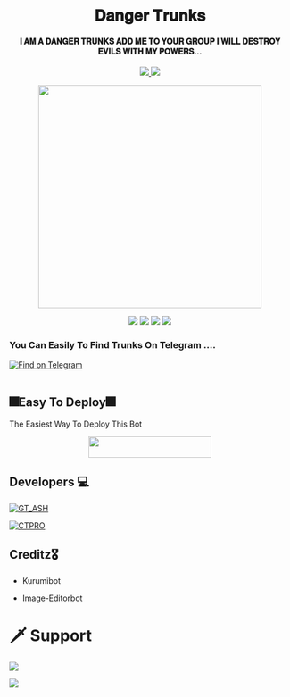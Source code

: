 <h1 align="center"><b>𝐃𝐚𝐧𝐠𝐞𝐫 𝐓𝐫𝐮𝐧𝐤𝐬</b></h1>

<h4 align="center">𝐈 𝐀𝐌 𝐀 𝐃𝐀𝐍𝐆𝐄𝐑 𝐓𝐑𝐔𝐍𝐊𝐒 𝐀𝐃𝐃 𝐌𝐄 𝐓𝐎 𝐘𝐎𝐔𝐑 𝐆𝐑𝐎𝐔𝐏 𝐈 𝐖𝐈𝐋𝐋 𝐃𝐄𝐒𝐓𝐑𝐎𝐘 𝐄𝐕𝐈𝐋𝐒 𝐖𝐈𝐓𝐇 𝐌𝐘 𝐏𝐎𝐖𝐄𝐑𝐒...</h4>
<p align='center'>
  <a href="https://www.python.org/" alt="made-with-python"> <img src="https://img.shields.io/badge/Made%20with-Python-1f425f.svg?style=flat-square&logo=python&color=blue" /> </a>
  <a href="https://github.com/W2HGalaxy-OP/SuzieRoBot/graphs/commit-activity" alt="Maintenance"> <img src="https://img.shields.io/badge/Maintained%3F-yes-green.svg?style=flat-square" /> </a>
</p>

<p align="center"><a href="https://t.me/TrunksRobot"><img src="https://telegra.ph/file/5713b5e609cd586bd98f7.jpg" width="400"></a></p>

<p align="center">
    <a href="https://github.com/GT-ASH/TrunksRobotx"> <img src="https://img.shields.io/github/repo-size/Ctzfamily/VegetaRobot?color=red&logo=github&logoColor=green&style=for-the-badge" /></a>
    <a href="https://github.com/GT-ASH/TrunksRobotx/commits/prince"> <img src="https://img.shields.io/github/last-commit/Ctzfamily/VegetaRobot?color=brown&logo=github&logoColor=green&style=for-the-badge" /></a>
    <a href="https://github.com/GT-ASH/GT-ASH/issues"> <img src="https://img.shields.io/github/issues/Ctzfamily/VegetaRobot?color=blueviolet&logo=github&logoColor=green&style=for-the-badge" /></a>
    <a href="https://pypi.org/project/Telethon/"> <img src="https://img.shields.io/pypi/v/telethon?color=yellow&label=telethon&logo=python&logoColor=green&style=for-the-badge" /></a>
</p>

### You Can Easily To Find Trunks On Telegram ....

<p align='left'>
 <a href="https://telegram.dog/TrunksRobot"><img src="https://img.shields.io/badge/TrunksRobot-2CA5E0?style=for-the-badge&amp;logo=telegram&amp;logoColor=yellow" alt="Find on Telegram"></a></br></br>


## 🎆Easy To Deploy🎆
The Easiest Way To Deploy This Bot

<p align="center"><a href="https://heroku.com/deploy?template=https://github.com/GT-ASH/TrunksRobot"> <img src="https://img.shields.io/badge/Deploy%20To%20Heroku-black?style=for-the-badge&logo=heroku" width="220" height="38.45"/></a></p>

## Developers 💻 
[![GT_ASH](https://img.shields.io/badge/GT_ASH-blue?style=for-the-badge&logo=appveyor)](https://t.me/GT_SPIDER)

[![CTPRO](https://img.shields.io/badge/CT_PRO-red?style=for-the-badge&logo=appveyor)](https://t.me/CTZFAMILY) 

## Creditz🎖

- Kurumibot

- Image-Editorbot


# 🗡️ Support
<a href="https://t.me/UnitedSupport"><img src="https://img.shields.io/badge/Support 🎉-Pegasus%20Support-yellow.svg?logo=telegram"></a>

<a href="https://t.me/PigasusUpdates"><img src="https://img.shields.io/badge/Updates 💥-Pegasus%20Updates-red.svg?logo=telegram"></a>

